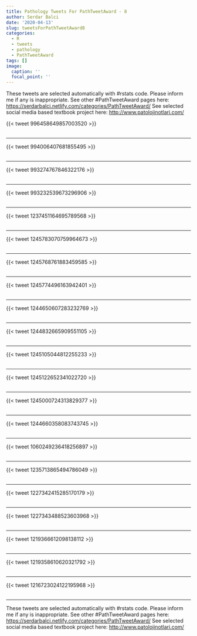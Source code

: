 ```yaml
---
title: Pathology Tweets For PathTweetAward - 8
author: Serdar Balci
date: '2020-04-13'
slug: tweetsForPathTweetAward8
categories:
  - R
  - tweets
  - pathology
  - PathTweetAward
tags: []
image:
  caption: ''
  focal_point: ''
---
```



These tweets are selected automatically with #rstats code. Please inform me if any is inappropriate.
See other #PathTweetAward pages here: https://serdarbalci.netlify.com/categories/PathTweetAward/ 
See selected social media based textbook project here: http://www.patolojinotlari.com/

{{< tweet 996458649857003520 >}}
<br>
<br>
<hr>
{{< tweet 994006407681855495 >}}
<br>
<br>
<hr>
{{< tweet 993274767846322176 >}}
<br>
<br>
<hr>
{{< tweet 993232539673296906 >}}
<br>
<br>
<hr>
{{< tweet 1237451164695789568 >}}
<br>
<br>
<hr>
{{< tweet 1245783070759964673 >}}
<br>
<br>
<hr>
{{< tweet 1245768761883459585 >}}
<br>
<br>
<hr>
{{< tweet 1245774496163942401 >}}
<br>
<br>
<hr>
{{< tweet 1244650607283232769 >}}
<br>
<br>
<hr>
{{< tweet 1244832665909551105 >}}
<br>
<br>
<hr>
{{< tweet 1245105044812255233 >}}
<br>
<br>
<hr>
{{< tweet 1245122652341022720 >}}
<br>
<br>
<hr>
{{< tweet 1245000724313829377 >}}
<br>
<br>
<hr>
{{< tweet 1244660358083743745 >}}
<br>
<br>
<hr>
{{< tweet 1060249236418256897 >}}
<br>
<br>
<hr>
{{< tweet 1235713865494786049 >}}
<br>
<br>
<hr>
{{< tweet 1227342415285170179 >}}
<br>
<br>
<hr>
{{< tweet 1227343488523603968 >}}
<br>
<br>
<hr>
{{< tweet 1219366612098138112 >}}
<br>
<br>
<hr>
{{< tweet 1219358610620321792 >}}
<br>
<br>
<hr>
{{< tweet 1216723024122195968 >}}
<br>
<br>
<hr>


These tweets are selected automatically with #rstats code. Please inform me if any is inappropriate.
See other #PathTweetAward pages here: https://serdarbalci.netlify.com/categories/PathTweetAward/ 
See selected social media based textbook project here: http://www.patolojinotlari.com/
